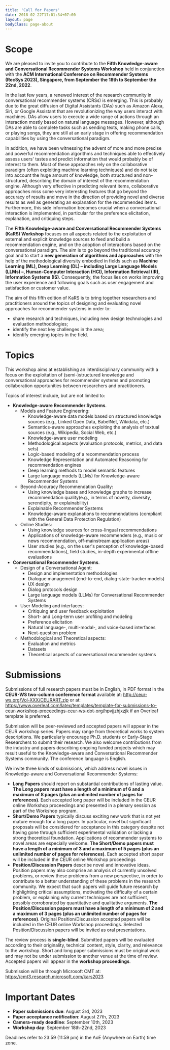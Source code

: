 ```yaml
---
title: 'Call for Papers'
date: 2018-02-22T17:01:34+07:00
layout: page
bodyClass: page-about
---
```


# Scope

We are pleased to invite you to contribute to the **Fifth Knowledge-aware and Conversational Recommender Systems Workshop** held in conjunction with the **ACM International Conference on Recommender Systems (RecSys 2023), Singapore, from September the 18th to September the 22nd, 2022**.

In the last few years, a renewed interest of the research community in conversational recommender systems (CRSs) is emerging. This is probably due to the great diffusion of Digital Assistants (DAs) such as Amazon Alexa, Siri, or Google Assistant that are revolutionizing the way users interact with machines. DAs allow users to execute a wide range of actions through an interaction mostly based on natural language messages.
However, although DAs are able to complete tasks such as sending texts, making phone calls, or playing songs, they are still at an early stage in offering recommendation capabilities by using the conversational paradigm.

In addition, we have been witnessing the advent of more and more precise and powerful recommendation algorithms and techniques able to effectively assess users' tastes and predict information that would probably be of interest to them.
Most of these approaches rely on the collaborative paradigm (often exploiting machine learning techniques) and do not take into account the huge amount of knowledge, both structured and non-structured, describing the domain of interest of the recommendation engine.
Although very effective in predicting relevant items, collaborative approaches miss some very interesting features that go beyond the accuracy of results and move in the direction of providing novel and diverse results as well as generating an explanation for the recommended items. Furthermore, this side information becomes crucial when a conversational interaction is implemented, in particular for the preference elicitation, explanation, and critiquing steps.

The **Fifth Knowledge-aware and Conversational Recommender Systems (KaRS) Workshop** focuses on all aspects related to the exploitation of external and explicit knowledge sources to feed and build a recommendation engine, and on the adoption of interactions based on the conversational paradigm. The aim is to go beyond the traditional accuracy goal and to start a **new generation of algorithms and approaches** with the help of the methodological diversity embodied in fields such as **Machine Learning (ML), Deep Learning (DL) – including Large Language Models (LLMs) –, Human-Computer Interaction (HCI), Information Retrieval (IR), Information Systems (IS)**. Consequently, the focus lies on works improving the user experience and following goals such as user engagement and satisfaction or customer value.

The aim of this fifth edition of KaRS is to bring together researchers and practitioners around the topics of designing and evaluating novel approaches for recommender systems in order to:
* share research and techniques, including new design technologies and evaluation methodologies;
* identify the next key challenges in the area;
* identify emerging topics in the field.
 
# Topics

This workshop aims at establishing an interdisciplinary community with a focus on the exploitation of (semi-)structured knowledge and conversational approaches for recommender systems and promoting collaboration opportunities between researchers and practitioners.

Topics of interest include, but are not limited to:

- **Knowledge-aware Recommender Systems**.
  - Models and Feature Engineering:
    - Knowledge-aware data models based on structured knowledge sources (e.g., Linked Open Data, BabelNet, Wikidata, etc.)
    - Semantics-aware approaches exploiting the analysis of textual sources (e.g., Wikipedia, Social Web, etc.)
    - Knowledge-aware user modeling
    - Methodological aspects (evaluation protocols, metrics, and data sets)
    - Logic-based modeling of a recommendation process
    - Knowledge Representation and Automated Reasoning for recommendation engines
    - Deep learning methods to model semantic features
    - Large language models (LLMs) for Knowledge-aware Recommender Systems
  - Beyond-Accuracy Recommendation Quality:
    - Using knowledge bases and knowledge graphs to increase recommendation quality(e.g., in terms of novelty, diversity, serendipity, or explainability)
    - Explainable Recommender Systems
    - Knowledge-aware explanations to recommendations (compliant with the General Data Protection Regulation)
  - Online Studies:
    - Using knowledge sources for cross-lingual recommendations
    - Applications of knowledge-aware recommenders (e.g., music or news recommendation, off-mainstream application areas)
    - User studies (e.g., on the user's perception of knowledge-based recommendations), field studies, in-depth experimental offline evaluations
- **Conversational Recommender Systems**.
  - Design of a Conversational Agent:
    - Design and implementation methodologies
    - Dialogue management (end-to-end, dialog-state-tracker models)
    - UX design
    - Dialog protocols design
    - Large language models (LLMs) for Conversational Recommender Systems
  - User Modeling and interfaces:
    - Critiquing and user feedback exploitation
    - Short- and Long-term user profiling and modeling
    - Preference elicitation
    - Natural language-, multi-modal-, and voice-based interfaces
    - Next-question problem
  - Methodological and Theoretical aspects:
    - Evaluation and metrics
    - Datasets
    - Theoretical aspects of conversational recommender systems


# Submissions

Submissions of full research papers must be in English, in PDF format in the **CEUR-WS two-column conference format** available at:
http://ceur-ws.org/Vol-XXX/CEURART.zip
or at:
https://www.overleaf.com/latex/templates/template-for-submissions-to-ceur-workshop-proceedings-ceur-ws-dot-org/hpvjjzhjxzjk
 if an Overleaf template is preferred.

Submission will be peer-reviewed and accepted papers will appear in the CEUR workshop series. Papers may range from theoretical works to system descriptions.
We particularly encourage Ph.D. students or Early-Stage Researchers to submit their research. We also welcome contributions from the industry and papers describing ongoing funded projects which may result useful to the Knowledge-aware and Conversational Recommender Systems community.
The conference language is English.

We invite three kinds of submissions, which address novel issues in Knowledge-aware and Conversational Recommender Systems:
* **Long Papers** should report on substantial contributions of lasting value. **The Long papers must have a length of a minimum of 6 and a maximum of 8 pages (plus an unlimited number of pages for references)**. Each accepted long paper will be included in the CEUR online Workshop proceedings and presented in a plenary session as part of the Workshop program.
* **Short/Demo Papers** typically discuss exciting new work that is not yet mature enough for a long paper. In particular, novel but significant proposals will be considered for acceptance in this category despite not having gone through sufficient experimental validation or lacking a strong theoretical foundation. Applications of recommender systems to novel areas are especially welcome. **The Short/Demo papers must have a length of a minimum of 3 and a maximum of 5 pages (plus an unlimited number of pages for references)**. Each accepted short paper will be included in the CEUR online Workshop proceedings
* **Position/Discussion Papers** describe novel and innovative ideas. Position papers may also comprise an analysis of currently unsolved problems, or review these problems from a new perspective, in order to contribute to a better understanding of these problems in the research community. We expect that such papers will guide future research by highlighting critical assumptions, motivating the difficulty of a certain problem, or explaining why current techniques are not sufficient, possibly corroborated by quantitative and qualitative arguments. **The Position/Discussion papers must have a length of a minimum of 2 and a maximum of 3 pages (plus an unlimited number of pages for references)**. Original Position/Discussion accepted papers will be included in the CEUR online Workshop proceedings. Selected Position/Discussion papers will be invited as oral presentations.

The review process is **single-blind**. Submitted papers will be evaluated according to their originality, technical content, style, clarity, and relevance to the workshop.
Short and long paper submissions must be original work and may not be under submission to another venue at the time of review.
Accepted papers will appear in the **workshop proceedings**.

Submission will be through Microsoft CMT at:
https://cmt3.research.microsoft.com/kars2023

# Important Dates

* **Paper submissions due**: August 3rd, 2023
* **Paper acceptance notification**: August 27th, 2023
* **Camera-ready deadline**: September 10th, 2023
* **Workshop day**: September 18th-22nd, 2023

Deadlines refer to 23:59 (11:59 pm) in the AoE (Anywhere on Earth) time zone.
